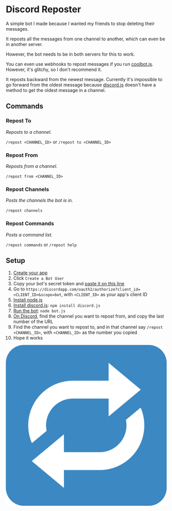 # Discord Reposter
A simple bot I made because I wanted my friends to stop deleting their messages.

It reposts all the messages from one channel to another, which can even be in another server.

However, the bot needs to be in both servers for this to work.

You can even use webhooks to repost messages if you run [coolbot.js](https://github.com/MysteryPancake/Discord-Reposter/blob/master/coolbot.js). However, it's glitchy, so I don't recommend it.

It reposts backward from the newest message. Currently it's impossible to go forward from the oldest message because [discord.js](https://github.com/hydrabolt/discord.js) doesn't have a method to get the oldest message in a channel.

## Commands
### Repost To
*Reposts to a channel.*

`/repost <CHANNEL_ID>` or `/repost to <CHANNEL_ID>`

### Repost From
*Reposts from a channel.*

`/repost from <CHANNEL_ID>`

### Repost Channels
*Posts the channels the bot is in.*

`/repost channels`

### Repost Commands
*Posts a command list.*

`/repost commands` or `/repost help`

## Setup
1. [Create your app](https://discordapp.com/developers/applications/me)
2. Click `Create a Bot User`
3. Copy your bot's secret token and [paste it on this line](https://github.com/MysteryPancake/Discord-Reposter/blob/master/bot.js#L8)
4. Go to `https://discordapp.com/oauth2/authorize?client_id=<CLIENT_ID>&scope=bot`, with `<CLIENT_ID>` as your app's client ID
5. [Install node.js](https://nodejs.org/en/download)
6. [Install discord.js](https://github.com/hydrabolt/discord.js): `npm install discord.js`
7. [Run the bot](https://github.com/MysteryPancake/Discord-Reposter/blob/master/bot.js): `node bot.js`
8. [On Discord](https://discordapp.com/channels/@me), find the channel you want to repost from, and copy the last number of the URL
9. Find the channel you want to repost to, and in that channel say `/repost <CHANNEL_ID>`, with `<CHANNEL_ID>` as the number you copied
10. Hope it works

![Icon](repost.png?raw=true)

